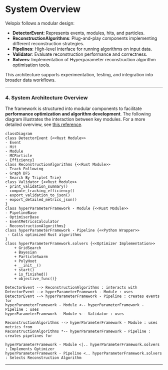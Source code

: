 # System Overview

Velopix follows a modular design:

* **DetectorEvent**: Represents events, modules, hits, and particles.
* **ReconstructionAlgorithms**: Plug-and-play components implementing different reconstruction strategies.
* **Pipelines**: High-level interface for running algorithms on input data.
* **Validator**: Evaluate reconstruction performance and correctness.
* **Solvers**: Implementation of Hyperparameter reconstruction algorithm optimisation tools.

This architecture supports experimentation, testing, and integration into broader data workflows.

---
### **4. System Architecture Overview**  

The framework is structured into modular components to facilitate **performance optimization and algorithm development**. The following diagram illustrates the interaction between key modules. For a more detailed overview, see [this reference](./docs/abstractions_diagram.md).

```mermaid
classDiagram
class DetectorEvent {<<Rust Module>>
- Event
- Hit
- Module
- MCParticle
- Efficiency} 
class ReconstructionAlgorithms {<<Rust Module>>
- Track Following
- Graph DFS
- Search By Triplet Trie} 
class Validator {<<Rust Module>>
- print_validation_summary()
- compute_tracking_efficiency()
- export_validation_to_json()
- export_detailed_metrics_json()
}
class hyperParameterFramework - Module {<<Rust Module>>
- PipelineBase
- OptimiserBase
- EventMetricsCalculator
- ReconstructionAlgorithms} 
class hyperParameterFramework - Pipeline {<<Python Wrapper>>
 - Calls optimized Rust algorithms
} 
class hyperParameterFramework.solvers {<<Optimizer Implementation>>
    + GridSearch
    + Bayesian
    + ParticleSwarm
    + PolyHoot
    + __init__()
    + start()
    + is_finished()
    + objective_func()}

DetectorEvent --> ReconstructionAlgorithms : interacts with
DetectorEvent --> hyperParameterFramework - Module : uses
DetectorEvent --> hyperParameterFramework - Pipeline : creates events for
hyperParameterFramework - Module <-- hyperParameterFramework - Pipeline : uses 
hyperParameterFramework - Module <-- Validator : uses

ReconstructionAlgorithms --> hyperParameterFramework - Module : uses metrics from
ReconstructionAlgorithms *-- hyperParameterFramework - Pipeline : creates pipelines for

hyperParameterFramework - Module <|.. hyperParameterFramework.solvers : Implements Optimizer
hyperParameterFramework - Pipeline <.. hyperParameterFramework.solvers : Selects Reconstruction Algorithm
```
---